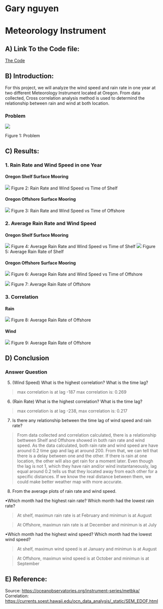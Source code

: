 # Gary nguyen
# Meteorology Instrument 
## A) Link To the Code file: 
[The Code](https://colab.research.google.com/drive/1McaI9NyAp2Y94GeeBPkANeWrEnMDGMHQ)
## B) Introduction:
For this project, we will analyze the wind speed and rain rate in one year at two different Meteorology Instrument located at Oregon. From data collected, Cross correlation analysis method is used to determind the relationship between rain and wind at both location.
### Problem
![](Project%202.jpg)


Figure 1: Problem
## C) Results:
### 1. Rain Rate and Wind Speed in one Year
#### Oregon Shelf Surface Mooring
![](Photo/RWShelf.jpg)
Figure 2: Rain Rate and Wind Speed vs Time of Shelf
#### Oregon Offshore Surface Mooring
![](Photo/RWOffshore.jpg)
Figure 3: Rain Rate and Wind Speed vs Time of Offshore
### 2. Average Rain Rate and Wind Speed
#### Oregon Shelf Surface Mooring
![](Photo/AvgShelf.jpg)
Figure 4: Average Rain Rate and Wind Speed vs Time of Shelf
![](Photo/AvgRainShelf.jpg)
Figure 5: Average Rain Rate of Shelf
#### Oregon Offshore Surface Mooring
![](Photo/AvgOffshore.jpg)
Figure 6: Average Rain Rate and Wind Speed vs Time of Offshore


![](Photo/AvgRainOffshore.jpg)
Figure 7: Average Rain Rate of Offshore
### 3. Correlation
#### Rain
![](Photo/Rain.jpg)
Figure 8: Average Rain Rate of Offshore
#### Wind
![](Photo/Wind.jpg)
Figure 9: Average Rain Rate of Offshore
## D) Conclusion
### Answer Question
5) (Wind Speed) What is the highest correlation? What is the time lag?
> max correlation is at lag -187 max correlation is: 0.269
6) (Rain Rate) What is the highest correlation? What is the time lag?
> max correlation is at lag -238, max correlation is: 0.217
7) Is there any relationship between the time lag of wind speed and rain rate?
> From data collected and correlation calculated, there is a relationship bettween Shelf and Offshore showed in both rain rate and wind speed. As the data calculated, both rain rate and wind speed are have around 0.2 time gap and lag at around 200. From that, we can tell that there is a delay between one and the other. If there is rain at one location, the other will also get rain for a moment later. Even though the lag is not 1, which they have rain and/or wind instantaneously, lag equal around 0.2 tells us that they located away from each other for a specific distances. If we know the real distance between them, we could make better weather map with more accurate.
8) From the average plots of rain rate and wind speed.

•Which month had the highest rain rate? Which month had the lowest rain rate? 


> At shelf, maximun rain rate is at February and minimun is at August


> At Offshore, maximun rain rate is at December and minimun is at July


•Which month had the highest wind speed? Which month had the lowest wind speed?


> At shelf, maximun wind speed is at January and minimun is at August


> At Offshore, maximun wind speed is at October and minimun is at September




## E) Reference:
Source: https://oceanobservatories.org/instrument-series/metbka/
Correlation: https://currents.soest.hawaii.edu/ocn_data_analysis/_static/SEM_EDOF.html
